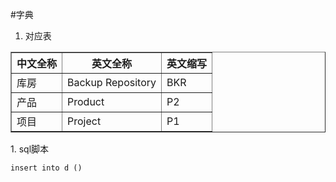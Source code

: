 #字典

1. 对应表
<table border>
<tr><th>中文全称</th><th>英文全称</th><th>英文缩写</th></tr>
<tr><td>库房</td><td>Backup Repository</td><td>BKR</td></tr>
<tr><td>产品</td><td>Product</td><td>P2</td></tr>
<tr><td>项目</td><td>Project</td><td>P1</td></tr>
</table>
1. sql脚本

    insert into d ()

